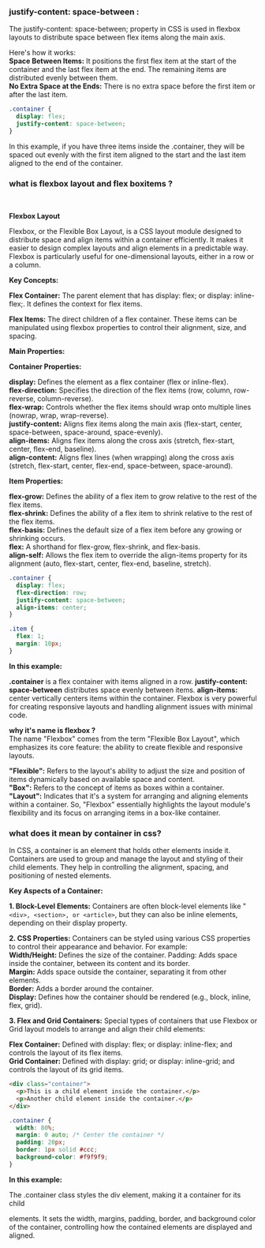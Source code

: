 ### justify-content: space-between : 
The justify-content: space-between; property in CSS is used in flexbox layouts to distribute space between flex items along the main axis. <br>

Here's how it works: <br>
**Space Between Items:** It positions the first flex item at the start of the container and the last flex item at the end. The remaining items are distributed evenly between them.<br>
**No Extra Space at the Ends:** There is no extra space before the first item or after the last item. <br> 

```css
.container {
  display: flex;
  justify-content: space-between;
}
```
In this example, if you have three items inside the .container, they will be spaced out evenly with the first item aligned to the start and the last item aligned to the end of the container. <br>

### what is flexbox layout and flex boxitems ?
 <br>

**Flexbox Layout** <br>
 
Flexbox, or the Flexible Box Layout, is a CSS layout module designed to distribute space and align items within a container efficiently. It makes it easier to design complex layouts and align elements in a predictable way. Flexbox is particularly useful for one-dimensional layouts, either in a row or a column. <br>

**Key Concepts:** <br>

**Flex Container:** The parent element that has display: flex; or display: inline-flex;. It defines the context for flex items. <br>

**Flex Items:** The direct children of a flex container. These items can be manipulated using flexbox properties to control their alignment, size, and spacing. <br>

**Main Properties:** <br>

**Container Properties:** <br>

**display:** Defines the element as a flex container (flex or inline-flex).<br>
**flex-direction:** Specifies the direction of the flex items (row, column, row-reverse, column-reverse).<br>
**flex-wrap:** Controls whether the flex items should wrap onto multiple lines (nowrap, wrap, wrap-reverse).<br>
**justify-content:** Aligns flex items along the main axis (flex-start, center, space-between, space-around, space-evenly).<br>
**align-items:** Aligns flex items along the cross axis (stretch, flex-start, center, flex-end, baseline).<br>
**align-content:** Aligns flex lines (when wrapping) along the cross axis (stretch, flex-start, center, flex-end, space-between, space-around). <br>

**Item Properties:** <br>

**flex-grow:** Defines the ability of a flex item to grow relative to the rest of the flex items.<br>
**flex-shrink:** Defines the ability of a flex item to shrink relative to the rest of the flex items.<br>
**flex-basis:** Defines the default size of a flex item before any growing or shrinking occurs.<br>
**flex:** A shorthand for flex-grow, flex-shrink, and flex-basis.<br>
**align-self:** Allows the flex item to override the align-items property for its alignment (auto, flex-start, center, flex-end, baseline, stretch).
 <br>

```css
.container {
  display: flex;
  flex-direction: row;
  justify-content: space-between;
  align-items: center;
}

.item {
  flex: 1;
  margin: 10px;
}
```

**In this example:** <br>

**.container** is a flex container with items aligned in a row.
**justify-content: space-between** distributes space evenly between items.
**align-items:** center vertically centers items within the container.
Flexbox is very powerful for creating responsive layouts and handling alignment issues with minimal code.

**why it's name is flexbox ?** <br>
The name "Flexbox" comes from the term "Flexible Box Layout", which emphasizes its core feature: the ability to create flexible and responsive layouts. <br>

**"Flexible":** Refers to the layout's ability to adjust the size and position of items dynamically based on available space and content.<br>
**"Box":** Refers to the concept of items as boxes within a container. <br>
**"Layout":** Indicates that it's a system for arranging and aligning elements within a container.
So, "Flexbox" essentially highlights the layout module's flexibility and its focus on arranging items in a box-like container.


### what does it mean by container in css? <br>
In CSS, a container is an element that holds other elements inside it. Containers are used to group and manage the layout and styling of their child elements. They help in controlling the alignment, spacing, and positioning of nested elements.

**Key Aspects of a Container:**  <br>

**1. Block-Level Elements:** Containers are often block-level elements like "```<div>, <section>, or <article>```, but they can also be inline elements, depending on their display property. <br>

**2. CSS Properties:** Containers can be styled using various CSS properties to control their appearance and behavior. For example:<br>
**Width/Height:** Defines the size of the container.
Padding: Adds space inside the container, between its content and its border.<br>
**Margin:** Adds space outside the container, separating it from other elements.<br>
**Border:** Adds a border around the container.<br>
**Display:** Defines how the container should be rendered (e.g., block, inline, flex, grid). <br>

**3. Flex and Grid Containers:** Special types of containers that use Flexbox or Grid layout models to arrange and align their child elements: <br>

**Flex Container:** Defined with display: flex; or display: inline-flex; and controls the layout of its flex items.<br>
**Grid Container:** Defined with display: grid; or display: inline-grid; and controls the layout of its grid items.


```html
<div class="container">
  <p>This is a child element inside the container.</p>
  <p>Another child element inside the container.</p>
</div>
```

```css
.container {
  width: 80%;
  margin: 0 auto; /* Center the container */
  padding: 20px;
  border: 1px solid #ccc;
  background-color: #f9f9f9;
}
```

**In this example:** <br>

The .container class styles the div element, making it a container for its child <p> elements.
It sets the width, margins, padding, border, and background color of the container, controlling how the contained elements are displayed and aligned. <br>